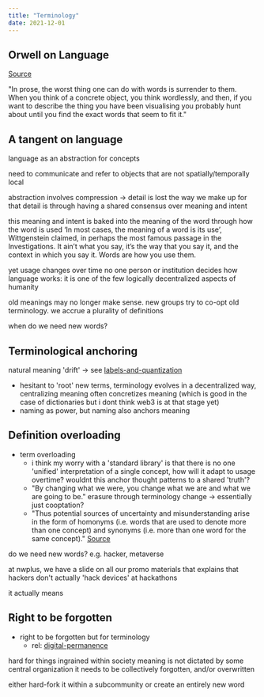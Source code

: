 ```yaml
---
title: "Terminology"
date: 2021-12-01
---
```


## Orwell on Language
[Source](https://www.orwell.ru/library/essays/politics/english/e_polit/)

"In prose, the worst thing one can do with words is surrender to them. When you think of a concrete object, you think wordlessly, and then, if you want to describe the thing you have been visualising you probably hunt about until you find the exact words that seem to fit it."

## A tangent on language
language as an abstraction for concepts

need to communicate and refer to objects that are not spatially/temporally local

abstraction involves compression -> detail is lost
the way we make up for that detail is through having a shared consensus over meaning and intent

this meaning and intent is baked into the meaning of the word through how the word is used 
‘In most cases, the meaning of a word is its use’, Wittgenstein claimed, in perhaps the most famous passage in the Investigations. It ain’t what you say, it’s the way that you say it, and the context in which you say it. Words are how you use them.

yet usage changes over time
no one person or institution decides how language works: it is one of the few logically decentralized aspects of humanity

old meanings may no longer make sense. new groups try to co-opt old terminology. we accrue a plurality of definitions

when do we need new words?

## Terminological anchoring
natural meaning 'drift' -> see [labels-and-quantization](thoughts/labels-and-quantization.md)

- hesitant to 'root' new terms, terminology evolves in a decentralized way, centralizing meaning often concretizes meaning (which is good in the case of dictionaries but i dont think web3 is at that stage yet)
- naming as power, but naming also anchors meaning

## Definition overloading
- term overloading
	- i think my worry with a 'standard library' is that there is no one 'unified' interpretation of a single concept, how will it adapt to usage overtime? wouldnt this anchor thought patterns to a shared 'truth'?
	- "By changing what we were, you change what we are and what we are going to be." erasure through terminology change -> essentially just cooptation?
	- "Thus potential sources of uncertainty and misunderstanding arise in the form of homonyms (i.e. words that are used to denote more than one concept) and synonyms (i.e. more than one word for the same concept)." [Source](https://philosophyforchange.wordpress.com/2014/03/11/meaning-is-use-wittgenstein-on-the-limits-of-language/?curius=1294)

do we need new words?
e.g. hacker, metaverse

at nwplus, we have a slide on all our promo materials that explains that hackers don't actually 'hack devices' at hackathons

it actually means 

## Right to be forgotten
- right to be forgotten but for terminology
	- rel: [digital-permanence](thoughts/digital-permanence.md)

hard for things ingrained within society
meaning is not dictated by some central organization
it needs to be collectively forgotten, and/or overwritten

either hard-fork it within a subcommunity
or create an entirely new word
